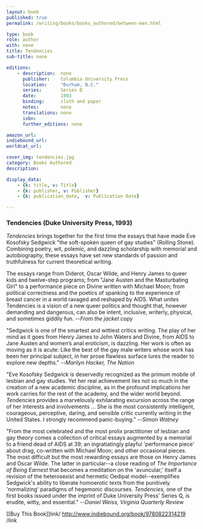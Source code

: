 ```yaml
---
layout: book
published: true
permalink: /writing/books/books_authored/between-men.html

type: book
role: author
with: none
title: Tendencies
sub-title: none

editions:
    - description:  none
      publisher:    Columbia University Press
      location:     "Durham, N.C."
      series:       Series Q
      date:         1993
      binding:      cloth and paper
      notes:        none
      translations: none
      isbn: 
      further_editions: none

amazon_url:
indiebound_url:
worldcat_url:

cover_img: tendencies.jpg
category: Books Authored
description:

display_data:
    - {k: title, v: Title}
    - {k: publisher, v: Publisher}
    - {k: publication_date,  v: Publication Date}

---
```


### Tendencies (Duke University Press, 1993)

<i>Tendencies</i> brings together for the first time the essays that have made Eve Kosofsky Sedgwick "the soft-spoken queen of gay studies" (Rolling Stone). Combining poetry, wit, polemic, and dazzling scholarship with memorial and autobiography, these essays have set new standards of passion and truthfulness for current theoretical writing.

The essays range from Diderot, Oscar Wilde, and Henry James to queer kids and twelve-step programs; from "Jane Austen and the Masturbating Girl" to a performance piece on Divine written with Michael Moon; from political correctness and the poetics of spanking to the experience of breast cancer in a world ravaged and reshaped by AIDS. What unites Tendencies is a vision of a new queer politics and thought that, however demanding and dangerous, can also be intent, inclusive, writerly, physical, and sometimes giddily fun. --<i>From the jacket copy</i>

"Sedgwick is one of the smartest and wittiest critics writing. The play of her mind as it goes from Henry James to John Waters and Divine, from AIDS to Jane Austen and women’s anal eroticism, is dazzling. Her work is often as moving as it is acute: Like the best of the gay male writers whose work has been her principal subject, in her prose flawless surface lures the reader to explore new depths." --<i>Marilyn Hacker, The Nation</i>

"Eve Kosofsky Sedgwick is deservedly recognized as the primum mobile of lesbian and gay studies. Yet her real achievement lies not so much in the creation of a new academic discipline, as in the profound implications her work carries for the rest of the academy, and the wider world beyond. <i>Tendencies</i> provides a marvelously exhilarating excursion across the range of her interests and involvements ... She is the most consistently intelligent, courageous, perceptive, daring, and sensible critic currently writing in the United States. I strongly recommend panic-buying." --<i>Simon Watney</i>

"From the most celebrated and the most prolix practitioner of lesbian and gay theory comes a collection of critical essays augmented by a memorial to a friend dead of AIDS at 39; an ingratiatingly playful 'performance piece' about drag, co-written with Michael Moon; and other occasional pieces. The most difficult but the most rewarding essays are those on Henry James and Oscar Wilde. The latter in particular--a close reading of <i>The Importance of Being Earnest</i> that becomes a meditation on the 'avuncular,' itself a revision of the heterosexist and hermetic Oedipal model--exemplifies Sedgwick's ability to liberate homoerotic texts from the punitively 'normalizing' paradigms of hegemonic discourses. <i>Tendencies,</i> one of the first books issued under the imprint of Duke University Press' Series Q, is erudite, witty, and essential." --<i>Daniel Weiss, Virginia Quarterly Review</i> 

[[Buy This Book]]link/ http://www.indiebound.org/book/9780822314219 /link
